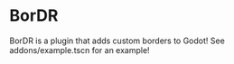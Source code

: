 # BorDR
BorDR is a plugin that adds custom borders to Godot!
See addons/example.tscn for an example!
